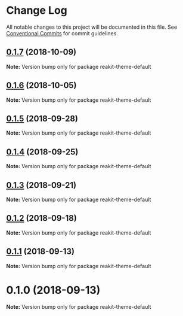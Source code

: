 # Change Log

All notable changes to this project will be documented in this file.
See [Conventional Commits](https://conventionalcommits.org) for commit guidelines.

## [0.1.7](https://github.com/reakit/reakit/tree/master/packages/reakit-theme-default/compare/reakit-theme-default@0.1.6...reakit-theme-default@0.1.7) (2018-10-09)

**Note:** Version bump only for package reakit-theme-default





## [0.1.6](https://github.com/reakit/reakit/tree/master/packages/reakit-theme-default/compare/reakit-theme-default@0.1.5...reakit-theme-default@0.1.6) (2018-10-05)

**Note:** Version bump only for package reakit-theme-default





<a name="0.1.5"></a>
## [0.1.5](https://github.com/reakit/reakit/tree/master/packages/reakit-theme-default/compare/reakit-theme-default@0.1.4...reakit-theme-default@0.1.5) (2018-09-28)

**Note:** Version bump only for package reakit-theme-default





<a name="0.1.4"></a>
## [0.1.4](https://github.com/reakit/reakit/tree/master/packages/reakit-theme-default/compare/reakit-theme-default@0.1.3...reakit-theme-default@0.1.4) (2018-09-25)

**Note:** Version bump only for package reakit-theme-default





<a name="0.1.3"></a>
## [0.1.3](https://github.com/reakit/reakit/tree/master/packages/reakit-theme-default/compare/reakit-theme-default@0.1.2...reakit-theme-default@0.1.3) (2018-09-21)

**Note:** Version bump only for package reakit-theme-default





<a name="0.1.2"></a>
## [0.1.2](https://github.com/reakit/reakit/tree/master/packages/reakit-theme-default/compare/reakit-theme-default@0.1.1...reakit-theme-default@0.1.2) (2018-09-18)

**Note:** Version bump only for package reakit-theme-default





<a name="0.1.1"></a>
## [0.1.1](https://github.com/reakit/reakit/tree/master/packages/reakit-theme-default/compare/reakit-theme-default@0.1.0...reakit-theme-default@0.1.1) (2018-09-13)

**Note:** Version bump only for package reakit-theme-default





<a name="0.1.0"></a>
# 0.1.0 (2018-09-13)

**Note:** Version bump only for package reakit-theme-default
